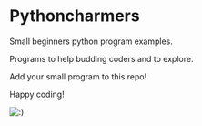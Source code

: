 # Pythoncharmers

Small beginners python program examples.

Programs to help budding coders and to explore.

Add your small program to this repo!

Happy coding!


 ![:)](https://www.pinclipart.com/picdir/middle/124-1243042_python-logo-clipart-python-programmer-computer-programming-python.png)

